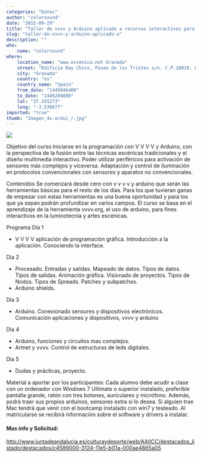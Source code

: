 ```yaml
---
categories: "Dates"
author: "colorsound"
date: "2015-09-29"
title: "Taller de vvvv y Arduino aplicado a recursos interactivos para luminotecnia"
slug: "taller-de-vvvv-y-arduino-aplicado-a"
description: ""
who: 
    name: "colorsound"
where: 
    location_name: "www.escenica.net Granada"
    street: "Edificio Rey Chico, Paseo de los Tristes s/n. C.P.18010. Granada"
    city: "Granada"
    country: "es"
    country_name: "Spain"
    from_date: "1445846400"
    to_date: "1446204600"
    lat: "37.191273"
    long: "-3.530677"
imported: "true"
thumb: "Imagen_4v-ardui_r.jpg"
---
```



![](Imagen_4v-ardui_r.jpg) 


Objetivo del curso
Iniciarse en la programación con V V V V y Arduino, con la perspectiva de la fusión entre las técnicas escénicas tradicionales y el diseño multimedia interactivo. Poder utilizar periféricos para activación de sensores más complejos y viceversa. Adaptación y control de iluminación en protocolos convencionales con sensores y aparatos no convencionales.

Contenidos
Se comenzará desde cero con v v v v y arduino que serán las herramientas básicas para el resto de los días. Para los que tuvieran ganas de empezar con estas herramientas es una buena oportunidad y para los que ya sepan podrán profundizar en varios campos.
El curso se basa en el aprendizaje de la herramienta vvvv.org, el uso de arduino, para fines interactivos en la luminotecnia y artes escénicas.

Programa
Día 1
- V V V V aplicación de programación gráfica. Introducción a la aplicación. Conociendo la interface.

Día 2
- Procesado. Entradas y salidas. Mapeado de datos. Tipos de datos. Tipos de salidas. Animación gráfica. Visionado de proyectos. Tipos de Nodos. Tipos de Spreads. Patches y subpatches.
- Arduino shields.

Día 3
- Arduino. Conexionado sensores y dispositivos electrónicos. Comunicación aplicaciones y dispositivos, vvvv y arduino

Día 4
- Arduino, funciones y circuitos mas complejos.
- Artnet y vvvv. Control de estructuras de leds digitales.

Día 5
- Dudas y prácticas, proyecto.

Material a aportar por los participantes: Cada alumno debe acudir a clase con un ordenador con Windows 7 Ultimate o superior instalado, preferible pantalla grande, ratón con tres botones, auriculares y micrófono. Además, podrá traer sus propios arduinos, sensores extra si lo desea. Si alguien trae Mac tendrá que venir con el bootcamp instalado con win7 y testeado. Al matricularse se recibirá información sobre el software y drivers a instalar.

####  Mas info y Solicitud:
http://www.juntadeandalucia.es/culturaydeporte/web/AAIICC/destacados_listado/destacados/c4589000-3124-11e5-b01a-000ae4865a05

